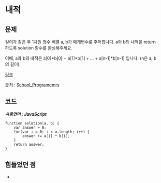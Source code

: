 # 내적

## 문제

길이가 같은 두 1차원 정수 배열 a, b가 매개변수로 주어집니다. a와 b의 내적을 return 하도록 solution 함수를 완성해주세요.

이때, a와 b의 내적은 a[0]*b[0] + a[1]*b[1] + ... + a[n-1]\*b[n-1] 입니다. (n은 a, b의 길이)

[링크](https://school.programmers.co.kr/learn/courses/30/lessons/70128)

출처 : [School_Programemrs](https://school.programmers.co.kr/)

## 코드

**_사용언어 : JavaScript_**

```
function solution(a, b) {
    var answer = 0;
    for(var i = 0; i < a.length; i++) {
        answer += a[i] * b[i];
    }
    return answer;
}
```

## 힘들었던 점

-
